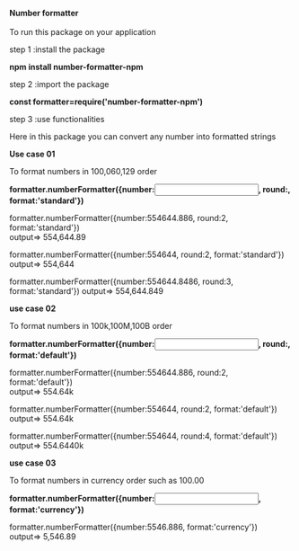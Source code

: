 <b>Number formatter</b><br><br>
To run this package on your application

step 1 :install the package

<b>npm install number-formatter-npm</b>

step 2 :import the package

<b>const formatter=require('number-formatter-npm')</b>

step 3 :use functionalities

Here in this package you can convert any number into formatted strings

<b>Use case 01</b>

To format numbers in 100,060,129 order

<b>formatter.numberFormatter({number:<input number>, round:<number of decimal places>, format:'standard'})</b>

formatter.numberFormatter({number:554644.886, round:2, format:'standard'})  
output=> 554,644.89

formatter.numberFormatter({number:554644, round:2, format:'standard'})  
output=> 554,644

formatter.numberFormatter({number:554644.8486, round:3, format:'standard'})
output=> 554,644.849

<b>use case 02</b>

To format numbers in 100k,100M,100B order

<b>formatter.numberFormatter({number:<input number>, round:<number of decimal places>, format:'default'})</b>

formatter.numberFormatter({number:554644.886, round:2, format:'default'})  
output=> 554.64k

formatter.numberFormatter({number:554644, round:2, format:'default'})
output=> 554.64k

formatter.numberFormatter({number:554644, round:4, format:'default'})
output=> 554.6440k

<b>use case 03</b>

To format numbers in currency order such as 100.00

<b>formatter.numberFormatter({number:<input number>, format:'currency'})</b>

formatter.numberFormatter({number:5546.886, format:'currency'})  
output=> 5,546.89

